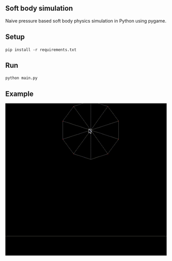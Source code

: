## Soft body simulation

Naive pressure based soft body physics simulation in Python using pygame.

## Setup

`pip install -r requirements.txt`

## Run 

`python main.py`

## Example

![Example](graphics/animated.gif)